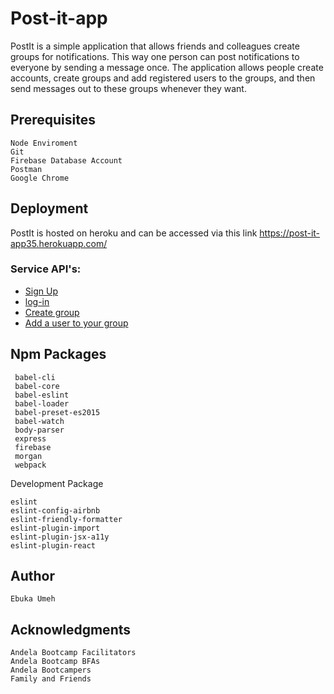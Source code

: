 # Post-it-app
PostIt is a simple application that allows friends and colleagues create groups for notifications. This way one person can post notifications to everyone by sending a message once. The application allows people create accounts, create groups and add registered users to the groups, and then send messages out to these groups whenever they want.


## Prerequisites
    Node Enviroment 
    Git 
    Firebase Database Account
    Postman
    Google Chrome


## Deployment
 PostIt is hosted on heroku and can be accessed via this link
      https://post-it-app35.herokuapp.com/



### Service API's:
  - <a href="https://post-it-app35.herokuapp.com/user/signup">Sign Up</a>
  - <a href="https://post-it-app35.herokuapp.com/user/signin">log-in</a>
  - <a href="https://post-it-app35.herokuapp.com/group">Create group</a>
  - <a href="https://post-it-app35.herokuapp.com/group/:groupID/:user">Add a user to your group</a>
   
   
   
   


## Npm Packages
     babel-cli
     babel-core
     babel-eslint
     babel-loader
     babel-preset-es2015
     babel-watch
     body-parser
     express
     firebase
     morgan
     webpack

   Development Package

    eslint
    eslint-config-airbnb
    eslint-friendly-formatter
    eslint-plugin-import
    eslint-plugin-jsx-a11y
    eslint-plugin-react
 
## Author
	Ebuka Umeh

## Acknowledgments
    Andela Bootcamp Facilitators
    Andela Bootcamp BFAs
    Andela Bootcampers
    Family and Friends
